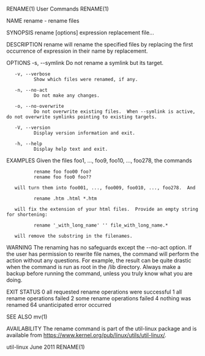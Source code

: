 RENAME(1)                                                                             User Commands                                                                             RENAME(1)

NAME
       rename - rename files

SYNOPSIS
       rename [options] expression replacement file...

DESCRIPTION
       rename will rename the specified files by replacing the first occurrence of expression in their name by replacement.

OPTIONS
       -s, --symlink
              Do not rename a symlink but its target.

       -v, --verbose
              Show which files were renamed, if any.

       -n, --no-act
              Do not make any changes.

       -o, --no-overwrite
              Do not overwrite existing files.  When --symlink is active, do not overwrite symlinks pointing to existing targets.

       -V, --version
              Display version information and exit.

       -h, --help
              Display help text and exit.

EXAMPLES
       Given the files foo1, ..., foo9, foo10, ..., foo278, the commands

              rename foo foo00 foo?
              rename foo foo0 foo??

       will turn them into foo001, ..., foo009, foo010, ..., foo278.  And

              rename .htm .html *.htm

       will fix the extension of your html files.  Provide an empty string for shortening:

              rename '_with_long_name' '' file_with_long_name.*

       will remove the substring in the filenames.

WARNING
       The  renaming  has  no  safeguards  except the --no-act option.  If the user has permission to rewrite file names, the command will perform the action without any questions.  For
       example, the result can be quite drastic when the command is run as root in the /lib directory.  Always make a backup before running the command, unless you truly know  what  you
       are doing.

EXIT STATUS
              0      all requested rename operations were successful
              1      all rename operations failed
              2      some rename operations failed
              4      nothing was renamed
              64     unanticipated error occurred

SEE ALSO
       mv(1)

AVAILABILITY
       The rename command is part of the util-linux package and is available from https://www.kernel.org/pub/linux/utils/util-linux/.

util-linux                                                                              June 2011                                                                               RENAME(1)
